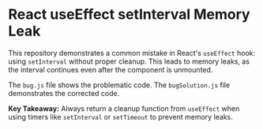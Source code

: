 # React useEffect setInterval Memory Leak

This repository demonstrates a common mistake in React's `useEffect` hook: using `setInterval` without proper cleanup.  This leads to memory leaks, as the interval continues even after the component is unmounted.

The `bug.js` file shows the problematic code. The `bugSolution.js` file demonstrates the corrected code.

**Key Takeaway:** Always return a cleanup function from `useEffect` when using timers like `setInterval` or `setTimeout` to prevent memory leaks.